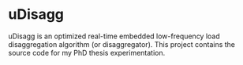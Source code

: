 uDisagg
=======

uDisagg is an optimized real-time embedded low-frequency load disaggregation algorithm (or disaggregator). This project contains the source code for my PhD thesis experimentation.
